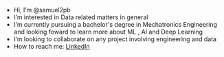 - Hi, I’m @samuel2pb
- I’m interested in Data related matters in general
- I’m currently pursuing a bachelor's degree in Mechatronics Engineering and looking foward to learn more about ML , AI and Deep Learning
- I’m looking to collaborate on any project involving engineering and data
- How to reach me: [LinkedIn](https://www.linkedin.com/in/samuel2pb/)
